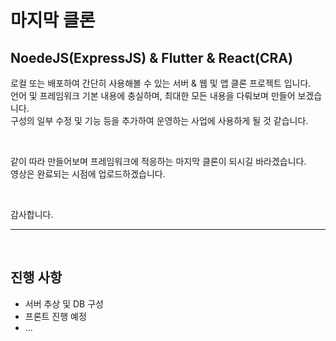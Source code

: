 # 마지막 클론

## NoedeJS(ExpressJS) & Flutter & React(CRA)
  
로컬 또는 배포하여 간단히 사용해볼 수 있는 서버 & 웹 및 앱 클론 프로젝트 입니다.  
언어 및 프레임워크 기본 내용에 충실하며, 최대한 모든 내용을 다뤄보며 만들어 보겠습니다.  
구성의 일부 수정 및 기능 등을 추가하여 운영하는 사업에 사용하게 될 것 같습니다.  

<br />

같이 따라 만들어보며 프레임워크에 적응하는 마지막 클론이 되시길 바라겠습니다.  
영상은 완료되는 시점에 업로드하겠습니다.  

<br />

감사합니다.
  
---

<br />

## 진행 사항
- 서버 추상 및 DB 구성
- 프론트 진행 예정
- ... 
